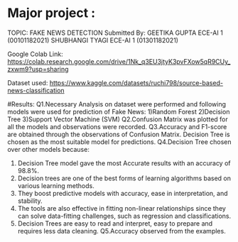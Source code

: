 # Major project : 
TOPIC: FAKE NEWS DETECTION
Submitted By:
GEETIKA GUPTA ECE-AI 1 (00101182021)
SHUBHANGI TYAGI ECE-AI 1 (01301182021)

Google Colab Link: https://colab.research.google.com/drive/1Nk_q3EU3jtyK3pvFXow5qR9CUy_zxwm9?usp=sharing


Dataset used: https://www.kaggle.com/datasets/ruchi798/source-based-news-classification


#Results:
Q1.Necessary Analysis on dataset were performed and following models were used for prediction of Fake News:
    1)Random Forest
    2)Decision Tree
    3)Support Vector Machine (SVM)
Q2.Confusion Matrix was plotted for all the models and observations were recorded.
Q3.Accuracy and F1-score are obtained through the observations of Confusion Matrix.
Decision Tree is chosen as the most suitable model for predictions.
Q4.Decision Tree chosen over other models because:
1. Decision Tree model gave the most Accurate results with an accuracy of 98.8%.
2. Decision trees are one of the best forms of learning algorithms based on various learning methods.
3. They boost predictive models with accuracy, ease in interpretation, and stability.
4. The tools are also effective in fitting non-linear relationships since they can solve data-fitting challenges, such as regression and classifications.
5. Decision Trees are easy to read and interpret, easy to prepare and requires less data cleaning.
Q5.Accuracy observed from the examples.


